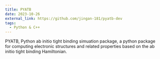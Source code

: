 ```yaml
---
title: PYATB
date: 2023-10-26
external_link: https://github.com/jingan-181/pyatb-dev
tags:
  - Python & C++
---
```


PYATB, Python ab initio tight binding simuation package, a python package for computing electronic structures and related properties based on the ab initio tight binding Hamiltonian.

<!--more-->
